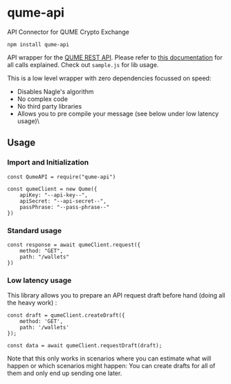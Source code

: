 # qume-api
API Connector for QUME Crypto Exchange

    npm install qume-api

API wrapper for the [QUME REST API](https://docs.qume.io/#rest-api). Please refer to [this documentation](https://docs.qume.io) for all calls explained. Check out `sample.js` for lib usage.

This is a low level wrapper with zero dependencies focussed on speed:

- Disables Nagle's algorithm
- No complex code
- No third party libraries
- Allows you to pre compile your message (see below under low latency usage)\

## Usage

### Import and Initialization

    const QumeAPI = require("qume-api")

    const qumeClient = new Qume({
        apiKey: "--api-key--",
        apiSecret: "--api-secret--",
        passPhrase: "--pass-phrase--"
    })


### Standard usage

    const response = await qumeClient.request({
        method: "GET",
        path: "/wallets"
    })

### Low latency usage
This library allows you to prepare an API request draft before hand (doing all the heavy work) :

    const draft = qumeClient.createDraft({
        method: 'GET',
        path: '/wallets'
    });

    const data = await qumeClient.requestDraft(draft);

Note that this only works in scenarios where you can estimate what will happen or which scenarios might happen: You can create drafts for all of them and only end up sending one later.
